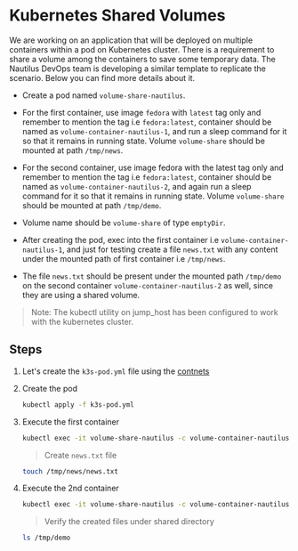 # Kubernetes Shared Volumes

We are working on an application that will be deployed on multiple containers within a pod on Kubernetes cluster. There is a requirement to share a volume among the containers to save some temporary data. The Nautilus DevOps team is developing a similar template to replicate the scenario. Below you can find more details about it.

- Create a pod named `volume-share-nautilus`.

- For the first container, use image `fedora` with `latest` tag only and remember to mention the tag i.e `fedora:latest`, container should be named as `volume-container-nautilus-1`, and run a sleep command for it so that it remains in running state. Volume `volume-share` should be mounted at path `/tmp/news`.

- For the second container, use image fedora with the latest tag only and remember to mention the tag i.e `fedora:latest`, container should be named as `volume-container-nautilus-2`, and again run a sleep command for it so that it remains in running state. Volume `volume-share` should be mounted at path `/tmp/demo`.

- Volume name should be `volume-share` of type `emptyDir`.

- After creating the pod, exec into the first container i.e `volume-container-nautilus-1`, and just for testing create a file `news.txt` with any content under the mounted path of first container i.e `/tmp/news`.

- The file `news.txt` should be present under the mounted path `/tmp/demo` on the second container `volume-container-nautilus-2` as well, since they are using a shared volume.

> Note: The kubectl utility on jump_host has been configured to work with the kubernetes cluster.

## Steps

1. Let's create the `k3s-pod.yml` file using the [contnets](../files/k3s-shared-volume.yml)

2. Create the pod

    ```sh
    kubectl apply -f k3s-pod.yml
    ```

3. Execute the first container

    ```sh
    kubectl exec -it volume-share-nautilus -c volume-container-nautilus-1 /bin/sh
    ```

    > Create `news.txt` file

    ```sh
    touch /tmp/news/news.txt
    ```

4. Execute the 2nd container

    ```sh
    kubectl exec -it volume-share-nautilus -c volume-container-nautilus-2 /bin/sh
    ```

    > Verify the created files under shared directory

    ```sh
    ls /tmp/demo
    ```
